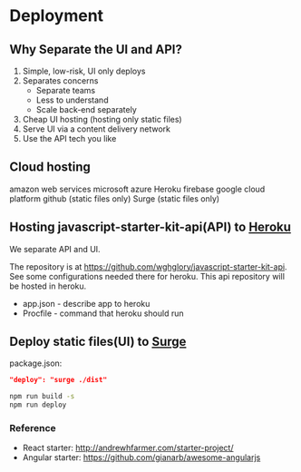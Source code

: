 # Deployment

## Why Separate the UI and API?

1.  Simple, low-risk, UI only deploys
1.  Separates concerns
    * Separate teams
    * Less to understand
    * Scale back-end separately
1.  Cheap UI hosting (hosting only static files)
1.  Serve UI via a content delivery network
1.  Use the API tech you like

## Cloud hosting

amazon web services microsoft azure Heroku firebase google cloud platform github (static files only) Surge (static files only)

## Hosting javascript-starter-kit-api(API) to [Heroku](http://heroku.com)

We separate API and UI.

The repository is at <https://github.com/wghglory/javascript-starter-kit-api>. See some configurations needed there for heroku. This api repository will be hosted in heroku.

* app.json - describe app to heroku
* Procfile - command that heroku should run

## Deploy static files(UI) to [Surge](http://surge.sh)

package.json:

```json
"deploy": "surge ./dist"
```

```bash
npm run build -s
npm run deploy
```

### Reference

* React starter: <http://andrewhfarmer.com/starter-project/>
* Angular starter: <https://github.com/gianarb/awesome-angularjs>
